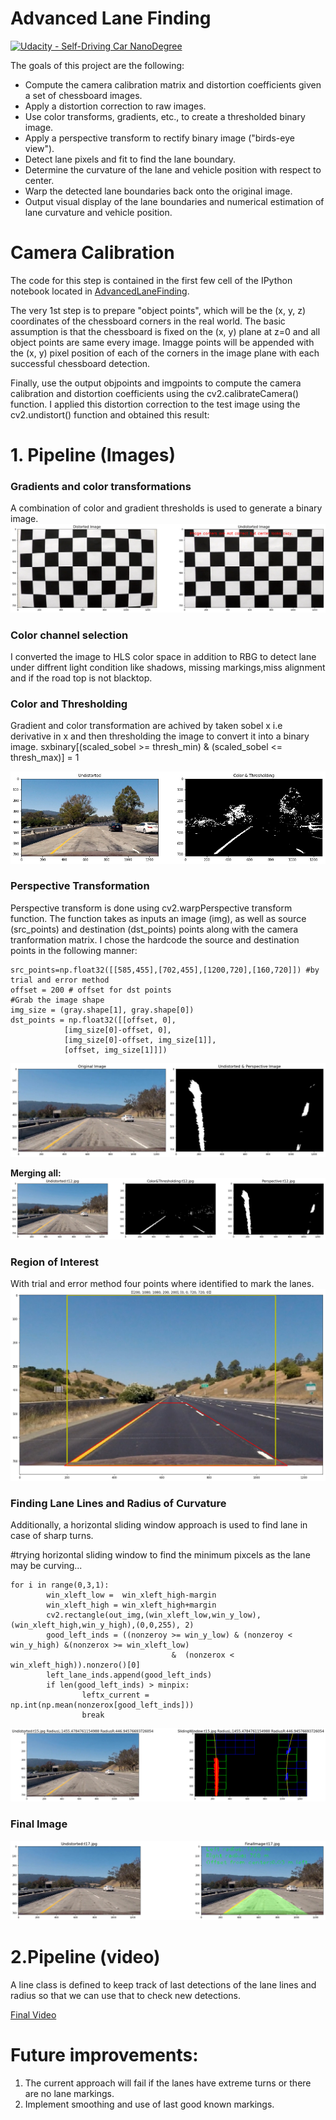 # **Advanced Lane Finding**
[![Udacity - Self-Driving Car NanoDegree](https://s3.amazonaws.com/udacity-sdc/github/shield-carnd.svg)](http://www.udacity.com/drive)

The goals of this project are the following:
* Compute the camera calibration matrix and distortion coefficients given a set of chessboard images.
* Apply a distortion correction to raw images.
* Use color transforms, gradients, etc., to create a thresholded binary image.
* Apply a perspective transform to rectify binary image ("birds-eye view").
* Detect lane pixels and fit to find the lane boundary.
* Determine the curvature of the lane and vehicle position with respect to center.
* Warp the detected lane boundaries back onto the original image.
* Output visual display of the lane boundaries and numerical estimation of lane curvature and vehicle position.


# **Camera Calibration**
The code for this step is contained in the first few cell of the IPython notebook located in [AdvancedLaneFinding](./CarNDAdvancedLaneFindingV6.ipynb).

The very 1st step is to prepare "object points", which will be the (x, y, z) coordinates of the chessboard corners in the real world. The basic assumption is that the chessboard is fixed on the (x, y) plane at z=0 and all object points are same every image. Imagge points will be appended with the (x, y) pixel position of each of the corners in the image plane with each successful chessboard detection.

Finally, use the output objpoints and imgpoints to compute the camera calibration and distortion coefficients using the cv2.calibrateCamera() function. I applied this distortion correction to the test image using the cv2.undistort() function and obtained this result:

# **1. Pipeline (Images)**
### **Gradients and color transformations**
A combination of color and gradient thresholds is used to generate a binary image.
![image1](./test_images/CameraCali.png)

### **Color channel selection**
I converted the image to HLS color space in addition to RBG to detect lane under diffrent light condition like shadows, missing markings,miss alignment and if the road top is not blacktop.

### **Color and Thresholding**
Gradient and color transformation are achived by taken sobel x i.e derivative in x and then thresholding the image to convert it into a binary image.
sxbinary[(scaled_sobel >= thresh_min) & (scaled_sobel <= thresh_max)] = 1

![image2](./test_images/GradientsColor)

### **Perspective Transformation**
Perspective transform is done using cv2.warpPerspective transform function. The function takes as inputs an image (img), as well as source (src_points) and destination (dst_points) points along with the camera tranformation matrix. I chose the hardcode the source and destination points in the following manner:

	src_points=np.float32([[585,455],[702,455],[1200,720],[160,720]]) #by trial and error method
	offset = 200 # offset for dst points
	#Grab the image shape
	img_size = (gray.shape[1], gray.shape[0])
	dst_points = np.float32([[offset, 0],
				[img_size[0]-offset, 0],
				[img_size[0]-offset, img_size[1]],
				[offset, img_size[1]]])
                     
![image6](./test_images/Perspective)

**Merging all:**
![image5](./test_images/ColorGradiantPerspective)

                 
### **Region of Interest**
With trial and error method four points where identified to mark the lanes. 
![image3](./test_images/ROI)

### **Finding Lane Lines and Radius of Curvature**
Additionally, a horizontal sliding window approach is used to find lane in case of sharp turns.

#trying horizontal sliding window to find the minimum pixcels as the lane may be curving...


	
  	for i in range(0,3,1):
			win_xleft_low =  win_xleft_high-margin
			win_xleft_high = win_xleft_high+margin
			cv2.rectangle(out_img,(win_xleft_low,win_y_low),(win_xleft_high,win_y_high),(0,0,255), 2)
			good_left_inds = ((nonzeroy >= win_y_low) & (nonzeroy < win_y_high) &(nonzerox >= win_xleft_low)
										&  (nonzerox < win_xleft_high)).nonzero()[0]
			left_lane_inds.append(good_left_inds)
			if len(good_left_inds) > minpix:
					leftx_current = np.int(np.mean(nonzerox[good_left_inds]))
					break
	
                    
![image4](./test_images/LaneLines)

### **Final Image**
![image7](./test_images/FinalImage)

# **2.Pipeline (video)**
A line class is defined to keep track of last detections of the lane lines and radius so that we can use that to check new detections.

[Final Video](https://www.youtube.com/watch?v=d1_lqcpHaao)

# **Future improvements:**
1. The current approach will fail if the lanes have extreme turns or there are no lane markings.
2. Implement smoothing and use of last good known markings.
